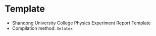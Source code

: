 # Template

- Shandong University College Physics Experiment Report Template
- Compilation method: `Xelatex`
